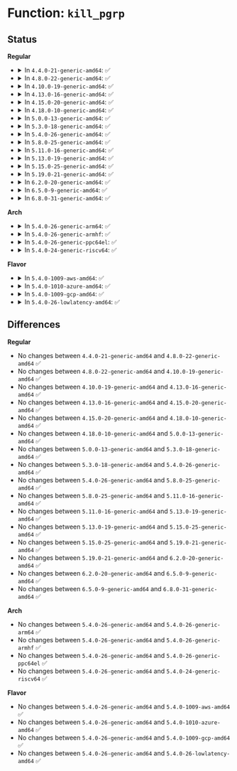 # Function: <code>kill_pgrp</code>

## Status
<b>Regular</b>
<ul>
<li>
<details>
<summary>In <code>4.4.0-21-generic-amd64</code>: ✅</summary>

```c
int kill_pgrp(struct pid * pid, int sig, int priv)
```

```json
{
  "name": "kill_pgrp",
  "collision_type": "Unique Global",
  "inline_type": "No",
  "funcs": [
    {
      "addr": 18446744071579432992,
      "name": "kill_pgrp",
      "external": true,
      "loc": "kernel/signal.c:1459",
      "file": "kernel/signal.c",
      "inline": "seen, unknown",
      "caller_inline": [],
      "caller_func": [
        "drivers/tty/tty_io.c:tty_do_resize",
        "drivers/tty/tty_io.c:__tty_hangup",
        "drivers/tty/n_tty.c:__isig",
        "drivers/tty/pty.c:pty_resize",
        "drivers/tty/pty.c:pty_resize"
      ]
    }
  ],
  "symbols": [
    {
      "addr": 18446744071579432992,
      "name": "kill_pgrp",
      "section": ".text",
      "bind": "STB_GLOBAL",
      "size": 73
    }
  ]
}
```
</details>
</li>
<li>
<details>
<summary>In <code>4.8.0-22-generic-amd64</code>: ✅</summary>

```c
int kill_pgrp(struct pid * pid, int sig, int priv)
```

```json
{
  "name": "kill_pgrp",
  "collision_type": "Unique Global",
  "inline_type": "No",
  "funcs": [
    {
      "addr": 18446744071579445408,
      "name": "kill_pgrp",
      "external": true,
      "loc": "kernel/signal.c:1459",
      "file": "kernel/signal.c",
      "inline": "seen, unknown",
      "caller_inline": [],
      "caller_func": [
        "drivers/tty/tty_io.c:tty_do_resize",
        "drivers/tty/tty_io.c:__tty_hangup",
        "drivers/tty/n_tty.c:__isig",
        "drivers/tty/pty.c:pty_resize",
        "drivers/tty/pty.c:pty_resize"
      ]
    }
  ],
  "symbols": [
    {
      "addr": 18446744071579445408,
      "name": "kill_pgrp",
      "section": ".text",
      "bind": "STB_GLOBAL",
      "size": 73
    }
  ]
}
```
</details>
</li>
<li>
<details>
<summary>In <code>4.10.0-19-generic-amd64</code>: ✅</summary>

```c
int kill_pgrp(struct pid * pid, int sig, int priv)
```

```json
{
  "name": "kill_pgrp",
  "collision_type": "Unique Global",
  "inline_type": "No",
  "funcs": [
    {
      "addr": 18446744071579465776,
      "name": "kill_pgrp",
      "external": true,
      "loc": "kernel/signal.c:1465",
      "file": "kernel/signal.c",
      "inline": "seen, unknown",
      "caller_inline": [],
      "caller_func": [
        "drivers/tty/tty_io.c:tty_do_resize",
        "drivers/tty/tty_io.c:__tty_hangup",
        "drivers/tty/n_tty.c:__isig",
        "drivers/tty/pty.c:pty_resize",
        "drivers/tty/pty.c:pty_resize"
      ]
    }
  ],
  "symbols": [
    {
      "addr": 18446744071579465776,
      "name": "kill_pgrp",
      "section": ".text",
      "bind": "STB_GLOBAL",
      "size": 73
    }
  ]
}
```
</details>
</li>
<li>
<details>
<summary>In <code>4.13.0-16-generic-amd64</code>: ✅</summary>

```c
int kill_pgrp(struct pid * pid, int sig, int priv)
```

```json
{
  "name": "kill_pgrp",
  "collision_type": "Unique Global",
  "inline_type": "No",
  "funcs": [
    {
      "addr": 18446744071579454304,
      "name": "kill_pgrp",
      "external": true,
      "loc": "kernel/signal.c:1487",
      "file": "kernel/signal.c",
      "inline": "seen, unknown",
      "caller_inline": [],
      "caller_func": [
        "drivers/tty/tty_io.c:tty_do_resize",
        "drivers/tty/n_tty.c:__isig",
        "drivers/tty/tty_jobctrl.c:tty_signal_session_leader",
        "drivers/tty/pty.c:pty_resize",
        "drivers/tty/pty.c:pty_resize"
      ]
    }
  ],
  "symbols": [
    {
      "addr": 18446744071579454304,
      "name": "kill_pgrp",
      "section": ".text",
      "bind": "STB_GLOBAL",
      "size": 73
    }
  ]
}
```
</details>
</li>
<li>
<details>
<summary>In <code>4.15.0-20-generic-amd64</code>: ✅</summary>

```c
int kill_pgrp(struct pid * pid, int sig, int priv)
```

```json
{
  "name": "kill_pgrp",
  "collision_type": "Unique Global",
  "inline_type": "No",
  "funcs": [
    {
      "addr": 18446744071579482624,
      "name": "kill_pgrp",
      "external": true,
      "loc": "kernel/signal.c:1488",
      "file": "kernel/signal.c",
      "inline": "seen, unknown",
      "caller_inline": [],
      "caller_func": [
        "drivers/tty/tty_io.c:tty_do_resize",
        "drivers/tty/n_tty.c:__isig",
        "drivers/tty/tty_jobctrl.c:tty_signal_session_leader",
        "drivers/tty/pty.c:pty_resize",
        "drivers/tty/pty.c:pty_resize"
      ]
    }
  ],
  "symbols": [
    {
      "addr": 18446744071579482624,
      "name": "kill_pgrp",
      "section": ".text",
      "bind": "STB_GLOBAL",
      "size": 73
    }
  ]
}
```
</details>
</li>
<li>
<details>
<summary>In <code>4.18.0-10-generic-amd64</code>: ✅</summary>

```c
int kill_pgrp(struct pid * pid, int sig, int priv)
```

```json
{
  "name": "kill_pgrp",
  "collision_type": "Unique Global",
  "inline_type": "No",
  "funcs": [
    {
      "addr": 18446744071579499104,
      "name": "kill_pgrp",
      "external": true,
      "loc": "kernel/signal.c:1605",
      "file": "kernel/signal.c",
      "inline": "seen, unknown",
      "caller_inline": [],
      "caller_func": [
        "drivers/tty/tty_io.c:tty_do_resize",
        "drivers/tty/n_tty.c:__isig",
        "drivers/tty/tty_jobctrl.c:tty_signal_session_leader",
        "drivers/tty/pty.c:pty_resize",
        "drivers/tty/pty.c:pty_resize"
      ]
    }
  ],
  "symbols": [
    {
      "addr": 18446744071579499104,
      "name": "kill_pgrp",
      "section": ".text",
      "bind": "STB_GLOBAL",
      "size": 73
    }
  ]
}
```
</details>
</li>
<li>
<details>
<summary>In <code>5.0.0-13-generic-amd64</code>: ✅</summary>

```c
int kill_pgrp(struct pid * pid, int sig, int priv)
```

```json
{
  "name": "kill_pgrp",
  "collision_type": "Unique Global",
  "inline_type": "No",
  "funcs": [
    {
      "addr": 18446744071579532560,
      "name": "kill_pgrp",
      "external": true,
      "loc": "kernel/signal.c:1691",
      "file": "kernel/signal.c",
      "inline": "seen, unknown",
      "caller_inline": [],
      "caller_func": [
        "drivers/tty/tty_io.c:tty_do_resize",
        "drivers/tty/n_tty.c:__isig",
        "drivers/tty/tty_jobctrl.c:tty_signal_session_leader",
        "drivers/tty/pty.c:pty_resize",
        "drivers/tty/pty.c:pty_resize"
      ]
    }
  ],
  "symbols": [
    {
      "addr": 18446744071579532560,
      "name": "kill_pgrp",
      "section": ".text",
      "bind": "STB_GLOBAL",
      "size": 73
    }
  ]
}
```
</details>
</li>
<li>
<details>
<summary>In <code>5.3.0-18-generic-amd64</code>: ✅</summary>

```c
int kill_pgrp(struct pid * pid, int sig, int priv)
```

```json
{
  "name": "kill_pgrp",
  "collision_type": "Unique Global",
  "inline_type": "No",
  "funcs": [
    {
      "addr": 18446744071579555968,
      "name": "kill_pgrp",
      "external": true,
      "loc": "kernel/signal.c:1779",
      "file": "kernel/signal.c",
      "inline": "seen, unknown",
      "caller_inline": [],
      "caller_func": [
        "drivers/tty/tty_io.c:tty_do_resize",
        "drivers/tty/n_tty.c:__isig",
        "drivers/tty/tty_jobctrl.c:tty_signal_session_leader",
        "drivers/tty/pty.c:pty_resize",
        "drivers/tty/pty.c:pty_resize"
      ]
    }
  ],
  "symbols": [
    {
      "addr": 18446744071579555968,
      "name": "kill_pgrp",
      "section": ".text",
      "bind": "STB_GLOBAL",
      "size": 73
    }
  ]
}
```
</details>
</li>
<li>
<details>
<summary>In <code>5.4.0-26-generic-amd64</code>: ✅</summary>

```c
int kill_pgrp(struct pid * pid, int sig, int priv)
```

```json
{
  "name": "kill_pgrp",
  "collision_type": "Unique Global",
  "inline_type": "No",
  "funcs": [
    {
      "addr": 18446744071579582112,
      "name": "kill_pgrp",
      "external": true,
      "loc": "kernel/signal.c:1784",
      "file": "kernel/signal.c",
      "inline": "seen, unknown",
      "caller_inline": [],
      "caller_func": [
        "drivers/tty/tty_io.c:tty_do_resize",
        "drivers/tty/n_tty.c:__isig",
        "drivers/tty/tty_jobctrl.c:tty_signal_session_leader",
        "drivers/tty/pty.c:pty_resize",
        "drivers/tty/pty.c:pty_resize"
      ]
    }
  ],
  "symbols": [
    {
      "addr": 18446744071579582112,
      "name": "kill_pgrp",
      "section": ".text",
      "bind": "STB_GLOBAL",
      "size": 73
    }
  ]
}
```
</details>
</li>
<li>
<details>
<summary>In <code>5.8.0-25-generic-amd64</code>: ✅</summary>

```c
int kill_pgrp(struct pid * pid, int sig, int priv)
```

```json
{
  "name": "kill_pgrp",
  "collision_type": "Unique Global",
  "inline_type": "No",
  "funcs": [
    {
      "addr": 18446744071579619360,
      "name": "kill_pgrp",
      "external": true,
      "loc": "kernel/signal.c:1780",
      "file": "kernel/signal.c",
      "inline": "seen, unknown",
      "caller_inline": [],
      "caller_func": [
        "drivers/tty/tty_io.c:tty_do_resize",
        "drivers/tty/n_tty.c:isig",
        "drivers/tty/n_tty.c:isig",
        "drivers/tty/tty_jobctrl.c:tty_signal_session_leader",
        "drivers/tty/pty.c:pty_resize",
        "drivers/tty/pty.c:pty_resize",
        "drivers/tty/pty.c:pty_signal"
      ]
    }
  ],
  "symbols": [
    {
      "addr": 18446744071579619360,
      "name": "kill_pgrp",
      "section": ".text",
      "bind": "STB_GLOBAL",
      "size": 73
    }
  ]
}
```
</details>
</li>
<li>
<details>
<summary>In <code>5.11.0-16-generic-amd64</code>: ✅</summary>

```c
int kill_pgrp(struct pid * pid, int sig, int priv)
```

```json
{
  "name": "kill_pgrp",
  "collision_type": "Unique Global",
  "inline_type": "No",
  "funcs": [
    {
      "addr": 18446744071579599696,
      "name": "kill_pgrp",
      "external": true,
      "loc": "kernel/signal.c:1781",
      "file": "kernel/signal.c",
      "inline": "seen, unknown",
      "caller_inline": [],
      "caller_func": [
        "drivers/tty/tty_io.c:tty_do_resize",
        "drivers/tty/n_tty.c:isig",
        "drivers/tty/n_tty.c:isig",
        "drivers/tty/tty_jobctrl.c:tty_signal_session_leader",
        "drivers/tty/pty.c:pty_resize",
        "drivers/tty/pty.c:pty_resize",
        "drivers/tty/pty.c:pty_signal"
      ]
    }
  ],
  "symbols": [
    {
      "addr": 18446744071579599696,
      "name": "kill_pgrp",
      "section": ".text",
      "bind": "STB_GLOBAL",
      "size": 73
    }
  ]
}
```
</details>
</li>
<li>
<details>
<summary>In <code>5.13.0-19-generic-amd64</code>: ✅</summary>

```c
int kill_pgrp(struct pid * pid, int sig, int priv)
```

```json
{
  "name": "kill_pgrp",
  "collision_type": "Unique Global",
  "inline_type": "No",
  "funcs": [
    {
      "addr": 18446744071579605200,
      "name": "kill_pgrp",
      "external": true,
      "loc": "kernel/signal.c:1798",
      "file": "kernel/signal.c",
      "inline": "seen, unknown",
      "caller_inline": [],
      "caller_func": [
        "drivers/tty/tty_io.c:tty_do_resize",
        "drivers/tty/n_tty.c:isig",
        "drivers/tty/n_tty.c:isig",
        "drivers/tty/tty_jobctrl.c:tty_signal_session_leader",
        "drivers/tty/pty.c:pty_resize",
        "drivers/tty/pty.c:pty_resize",
        "drivers/tty/pty.c:pty_signal"
      ]
    }
  ],
  "symbols": [
    {
      "addr": 18446744071579605200,
      "name": "kill_pgrp",
      "section": ".text",
      "bind": "STB_GLOBAL",
      "size": 73
    }
  ]
}
```
</details>
</li>
<li>
<details>
<summary>In <code>5.15.0-25-generic-amd64</code>: ✅</summary>

```c
int kill_pgrp(struct pid * pid, int sig, int priv)
```

```json
{
  "name": "kill_pgrp",
  "collision_type": "Unique Global",
  "inline_type": "No",
  "funcs": [
    {
      "addr": 18446744071579680480,
      "name": "kill_pgrp",
      "external": true,
      "loc": "kernel/signal.c:1890",
      "file": "kernel/signal.c",
      "inline": "seen, unknown",
      "caller_inline": [],
      "caller_func": [
        "drivers/tty/tty_io.c:tty_do_resize",
        "drivers/tty/n_tty.c:isig",
        "drivers/tty/n_tty.c:isig",
        "drivers/tty/tty_jobctrl.c:tty_signal_session_leader",
        "drivers/tty/pty.c:pty_resize",
        "drivers/tty/pty.c:pty_resize",
        "drivers/tty/pty.c:pty_signal"
      ]
    }
  ],
  "symbols": [
    {
      "addr": 18446744071579680480,
      "name": "kill_pgrp",
      "section": ".text",
      "bind": "STB_GLOBAL",
      "size": 73
    }
  ]
}
```
</details>
</li>
<li>
<details>
<summary>In <code>5.19.0-21-generic-amd64</code>: ✅</summary>

```c
int kill_pgrp(struct pid * pid, int sig, int priv)
```

```json
{
  "name": "kill_pgrp",
  "collision_type": "Unique Global",
  "inline_type": "No",
  "funcs": [
    {
      "addr": 18446744071579774912,
      "name": "kill_pgrp",
      "external": true,
      "loc": "kernel/signal.c:1903",
      "file": "kernel/signal.c",
      "inline": "seen, unknown",
      "caller_inline": [],
      "caller_func": [
        "drivers/tty/tty_io.c:tty_do_resize",
        "drivers/tty/n_tty.c:isig",
        "drivers/tty/n_tty.c:isig",
        "drivers/tty/tty_jobctrl.c:tty_signal_session_leader",
        "drivers/tty/pty.c:pty_resize",
        "drivers/tty/pty.c:pty_resize",
        "drivers/tty/pty.c:pty_signal"
      ]
    }
  ],
  "symbols": [
    {
      "addr": 18446744071579774912,
      "name": "kill_pgrp",
      "section": ".text",
      "bind": "STB_GLOBAL",
      "size": 86
    }
  ]
}
```
</details>
</li>
<li>
<details>
<summary>In <code>6.2.0-20-generic-amd64</code>: ✅</summary>

```c
int kill_pgrp(struct pid * pid, int sig, int priv)
```

```json
{
  "name": "kill_pgrp",
  "collision_type": "Unique Global",
  "inline_type": "No",
  "funcs": [
    {
      "addr": 18446744071579907264,
      "name": "kill_pgrp",
      "external": true,
      "loc": "kernel/signal.c:1904",
      "file": "kernel/signal.c",
      "inline": "seen, unknown",
      "caller_inline": [],
      "caller_func": [
        "drivers/tty/tty_io.c:tty_do_resize",
        "drivers/tty/n_tty.c:isig",
        "drivers/tty/n_tty.c:isig",
        "drivers/tty/tty_jobctrl.c:tty_signal_session_leader",
        "drivers/tty/pty.c:pty_resize",
        "drivers/tty/pty.c:pty_resize",
        "drivers/tty/pty.c:pty_signal"
      ]
    }
  ],
  "symbols": [
    {
      "addr": 18446744071579907264,
      "name": "kill_pgrp",
      "section": ".text",
      "bind": "STB_GLOBAL",
      "size": 86
    }
  ]
}
```
</details>
</li>
<li>
<details>
<summary>In <code>6.5.0-9-generic-amd64</code>: ✅</summary>

```c
int kill_pgrp(struct pid * pid, int sig, int priv)
```

```json
{
  "name": "kill_pgrp",
  "collision_type": "Unique Global",
  "inline_type": "No",
  "funcs": [
    {
      "addr": 18446744071579956992,
      "name": "kill_pgrp",
      "external": true,
      "loc": "kernel/signal.c:1910",
      "file": "kernel/signal.c",
      "inline": "seen, unknown",
      "caller_inline": [],
      "caller_func": [
        "drivers/tty/tty_io.c:tty_do_resize",
        "drivers/tty/n_tty.c:isig",
        "drivers/tty/n_tty.c:isig",
        "drivers/tty/tty_jobctrl.c:tty_signal_session_leader",
        "drivers/tty/pty.c:pty_resize",
        "drivers/tty/pty.c:pty_resize",
        "drivers/tty/pty.c:pty_signal"
      ]
    }
  ],
  "symbols": [
    {
      "addr": 18446744071579956992,
      "name": "kill_pgrp",
      "section": ".text",
      "bind": "STB_GLOBAL",
      "size": 86
    }
  ]
}
```
</details>
</li>
<li>
<details>
<summary>In <code>6.8.0-31-generic-amd64</code>: ✅</summary>

```c
int kill_pgrp(struct pid * pid, int sig, int priv)
```

```json
{
  "name": "kill_pgrp",
  "collision_type": "Unique Global",
  "inline_type": "No",
  "funcs": [
    {
      "addr": 18446744071579996272,
      "name": "kill_pgrp",
      "external": true,
      "loc": "kernel/signal.c:1901",
      "file": "kernel/signal.c",
      "inline": "seen, unknown",
      "caller_inline": [],
      "caller_func": [
        "drivers/tty/tty_io.c:tty_do_resize",
        "drivers/tty/n_tty.c:isig",
        "drivers/tty/n_tty.c:isig",
        "drivers/tty/tty_jobctrl.c:tty_signal_session_leader",
        "drivers/tty/pty.c:pty_resize",
        "drivers/tty/pty.c:pty_resize",
        "drivers/tty/pty.c:pty_signal"
      ]
    }
  ],
  "symbols": [
    {
      "addr": 18446744071579996272,
      "name": "kill_pgrp",
      "section": ".text",
      "bind": "STB_GLOBAL",
      "size": 86
    }
  ]
}
```
</details>
</li>
</ul>
<b>Arch</b>
<ul>
<li>
<details>
<summary>In <code>5.4.0-26-generic-arm64</code>: ✅</summary>

```c
int kill_pgrp(struct pid * pid, int sig, int priv)
```

```json
{
  "name": "kill_pgrp",
  "collision_type": "Unique Global",
  "inline_type": "No",
  "funcs": [
    {
      "addr": 18446603336490745584,
      "name": "kill_pgrp",
      "external": true,
      "loc": "kernel/signal.c:1784",
      "file": "kernel/signal.c",
      "inline": "seen, unknown",
      "caller_inline": [],
      "caller_func": [
        "drivers/tty/tty_io.c:tty_do_resize",
        "drivers/tty/n_tty.c:__isig",
        "drivers/tty/tty_jobctrl.c:tty_signal_session_leader",
        "drivers/tty/pty.c:pty_resize",
        "drivers/tty/pty.c:pty_resize"
      ]
    }
  ],
  "symbols": [
    {
      "addr": 18446603336490745584,
      "name": "kill_pgrp",
      "section": ".text",
      "bind": "STB_GLOBAL",
      "size": 196
    }
  ]
}
```
</details>
</li>
<li>
<details>
<summary>In <code>5.4.0-26-generic-armhf</code>: ✅</summary>

```c
int kill_pgrp(struct pid * pid, int sig, int priv)
```

```json
{
  "name": "kill_pgrp",
  "collision_type": "Unique Global",
  "inline_type": "No",
  "funcs": [
    {
      "addr": 3224796336,
      "name": "kill_pgrp",
      "external": true,
      "loc": "kernel/signal.c:1784",
      "file": "kernel/signal.c",
      "inline": "seen, unknown",
      "caller_inline": [],
      "caller_func": [
        "drivers/tty/tty_io.c:tty_do_resize",
        "drivers/tty/n_tty.c:__isig",
        "drivers/tty/tty_jobctrl.c:tty_signal_session_leader",
        "drivers/tty/pty.c:pty_resize",
        "drivers/tty/pty.c:pty_resize",
        "drivers/tty/pty.c:pty_signal"
      ]
    }
  ],
  "symbols": [
    {
      "addr": 3224796336,
      "name": "kill_pgrp",
      "section": ".text",
      "bind": "STB_GLOBAL",
      "size": 116
    }
  ]
}
```
</details>
</li>
<li>
<details>
<summary>In <code>5.4.0-26-generic-ppc64el</code>: ✅</summary>

```c
int kill_pgrp(struct pid * pid, int sig, int priv)
```

```json
{
  "name": "kill_pgrp",
  "collision_type": "Unique Global",
  "inline_type": "No",
  "funcs": [
    {
      "addr": 13835058055283570240,
      "name": "kill_pgrp",
      "external": true,
      "loc": "kernel/signal.c:1784",
      "file": "kernel/signal.c",
      "inline": "seen, unknown",
      "caller_inline": [],
      "caller_func": [
        "drivers/tty/tty_io.c:tty_do_resize",
        "drivers/tty/n_tty.c:__isig",
        "drivers/tty/tty_jobctrl.c:tty_signal_session_leader",
        "drivers/tty/pty.c:pty_resize",
        "drivers/tty/pty.c:pty_resize",
        "drivers/tty/pty.c:pty_signal"
      ]
    }
  ],
  "symbols": [
    {
      "addr": 13835058055283570240,
      "name": "kill_pgrp",
      "section": ".text",
      "bind": "STB_GLOBAL",
      "size": 144
    }
  ]
}
```
</details>
</li>
<li>
<details>
<summary>In <code>5.4.0-24-generic-riscv64</code>: ✅</summary>

```c
int kill_pgrp(struct pid * pid, int sig, int priv)
```

```json
{
  "name": "kill_pgrp",
  "collision_type": "Unique Global",
  "inline_type": "No",
  "funcs": [
    {
      "addr": 18446743936271450628,
      "name": "kill_pgrp",
      "external": true,
      "loc": "kernel/signal.c:1784",
      "file": "kernel/signal.c",
      "inline": "seen, unknown",
      "caller_inline": [],
      "caller_func": [
        "drivers/tty/tty_io.c:tty_do_resize",
        "drivers/tty/n_tty.c:__isig",
        "drivers/tty/tty_jobctrl.c:tty_signal_session_leader",
        "drivers/tty/pty.c:pty_resize",
        "drivers/tty/pty.c:pty_resize",
        "drivers/tty/pty.c:pty_signal"
      ]
    }
  ],
  "symbols": [
    {
      "addr": 18446743936271450628,
      "name": "kill_pgrp",
      "section": ".text",
      "bind": "STB_GLOBAL",
      "size": 94
    }
  ]
}
```
</details>
</li>
</ul>
<b>Flavor</b>
<ul>
<li>
<details>
<summary>In <code>5.4.0-1009-aws-amd64</code>: ✅</summary>

```c
int kill_pgrp(struct pid * pid, int sig, int priv)
```

```json
{
  "name": "kill_pgrp",
  "collision_type": "Unique Global",
  "inline_type": "No",
  "funcs": [
    {
      "addr": 18446744071579558416,
      "name": "kill_pgrp",
      "external": true,
      "loc": "kernel/signal.c:1784",
      "file": "kernel/signal.c",
      "inline": "seen, unknown",
      "caller_inline": [],
      "caller_func": [
        "drivers/tty/tty_io.c:tty_do_resize",
        "drivers/tty/n_tty.c:__isig",
        "drivers/tty/tty_jobctrl.c:tty_signal_session_leader",
        "drivers/tty/pty.c:pty_resize",
        "drivers/tty/pty.c:pty_resize"
      ]
    }
  ],
  "symbols": [
    {
      "addr": 18446744071579558416,
      "name": "kill_pgrp",
      "section": ".text",
      "bind": "STB_GLOBAL",
      "size": 73
    }
  ]
}
```
</details>
</li>
<li>
<details>
<summary>In <code>5.4.0-1010-azure-amd64</code>: ✅</summary>

```c
int kill_pgrp(struct pid * pid, int sig, int priv)
```

```json
{
  "name": "kill_pgrp",
  "collision_type": "Unique Global",
  "inline_type": "No",
  "funcs": [
    {
      "addr": 18446744071579487072,
      "name": "kill_pgrp",
      "external": true,
      "loc": "kernel/signal.c:1784",
      "file": "kernel/signal.c",
      "inline": "seen, unknown",
      "caller_inline": [],
      "caller_func": [
        "drivers/tty/tty_io.c:tty_do_resize",
        "drivers/tty/n_tty.c:__isig",
        "drivers/tty/tty_jobctrl.c:tty_signal_session_leader",
        "drivers/tty/pty.c:pty_resize",
        "drivers/tty/pty.c:pty_resize"
      ]
    }
  ],
  "symbols": [
    {
      "addr": 18446744071579487072,
      "name": "kill_pgrp",
      "section": ".text",
      "bind": "STB_GLOBAL",
      "size": 73
    }
  ]
}
```
</details>
</li>
<li>
<details>
<summary>In <code>5.4.0-1009-gcp-amd64</code>: ✅</summary>

```c
int kill_pgrp(struct pid * pid, int sig, int priv)
```

```json
{
  "name": "kill_pgrp",
  "collision_type": "Unique Global",
  "inline_type": "No",
  "funcs": [
    {
      "addr": 18446744071579555696,
      "name": "kill_pgrp",
      "external": true,
      "loc": "kernel/signal.c:1784",
      "file": "kernel/signal.c",
      "inline": "seen, unknown",
      "caller_inline": [],
      "caller_func": [
        "drivers/tty/tty_io.c:tty_do_resize",
        "drivers/tty/n_tty.c:__isig",
        "drivers/tty/tty_jobctrl.c:tty_signal_session_leader",
        "drivers/tty/pty.c:pty_resize",
        "drivers/tty/pty.c:pty_resize"
      ]
    }
  ],
  "symbols": [
    {
      "addr": 18446744071579555696,
      "name": "kill_pgrp",
      "section": ".text",
      "bind": "STB_GLOBAL",
      "size": 73
    }
  ]
}
```
</details>
</li>
<li>
<details>
<summary>In <code>5.4.0-26-lowlatency-amd64</code>: ✅</summary>

```c
int kill_pgrp(struct pid * pid, int sig, int priv)
```

```json
{
  "name": "kill_pgrp",
  "collision_type": "Unique Global",
  "inline_type": "No",
  "funcs": [
    {
      "addr": 18446744071579588992,
      "name": "kill_pgrp",
      "external": true,
      "loc": "kernel/signal.c:1784",
      "file": "kernel/signal.c",
      "inline": "seen, unknown",
      "caller_inline": [],
      "caller_func": [
        "drivers/tty/tty_io.c:tty_do_resize",
        "drivers/tty/n_tty.c:__isig",
        "drivers/tty/tty_jobctrl.c:tty_signal_session_leader",
        "drivers/tty/pty.c:pty_resize",
        "drivers/tty/pty.c:pty_resize"
      ]
    }
  ],
  "symbols": [
    {
      "addr": 18446744071579588992,
      "name": "kill_pgrp",
      "section": ".text",
      "bind": "STB_GLOBAL",
      "size": 78
    }
  ]
}
```
</details>
</li>
</ul>

## Differences
<b>Regular</b>
<ul>
<li>
No changes between <code>4.4.0-21-generic-amd64</code> and <code>4.8.0-22-generic-amd64</code> ✅
</li>
<li>
No changes between <code>4.8.0-22-generic-amd64</code> and <code>4.10.0-19-generic-amd64</code> ✅
</li>
<li>
No changes between <code>4.10.0-19-generic-amd64</code> and <code>4.13.0-16-generic-amd64</code> ✅
</li>
<li>
No changes between <code>4.13.0-16-generic-amd64</code> and <code>4.15.0-20-generic-amd64</code> ✅
</li>
<li>
No changes between <code>4.15.0-20-generic-amd64</code> and <code>4.18.0-10-generic-amd64</code> ✅
</li>
<li>
No changes between <code>4.18.0-10-generic-amd64</code> and <code>5.0.0-13-generic-amd64</code> ✅
</li>
<li>
No changes between <code>5.0.0-13-generic-amd64</code> and <code>5.3.0-18-generic-amd64</code> ✅
</li>
<li>
No changes between <code>5.3.0-18-generic-amd64</code> and <code>5.4.0-26-generic-amd64</code> ✅
</li>
<li>
No changes between <code>5.4.0-26-generic-amd64</code> and <code>5.8.0-25-generic-amd64</code> ✅
</li>
<li>
No changes between <code>5.8.0-25-generic-amd64</code> and <code>5.11.0-16-generic-amd64</code> ✅
</li>
<li>
No changes between <code>5.11.0-16-generic-amd64</code> and <code>5.13.0-19-generic-amd64</code> ✅
</li>
<li>
No changes between <code>5.13.0-19-generic-amd64</code> and <code>5.15.0-25-generic-amd64</code> ✅
</li>
<li>
No changes between <code>5.15.0-25-generic-amd64</code> and <code>5.19.0-21-generic-amd64</code> ✅
</li>
<li>
No changes between <code>5.19.0-21-generic-amd64</code> and <code>6.2.0-20-generic-amd64</code> ✅
</li>
<li>
No changes between <code>6.2.0-20-generic-amd64</code> and <code>6.5.0-9-generic-amd64</code> ✅
</li>
<li>
No changes between <code>6.5.0-9-generic-amd64</code> and <code>6.8.0-31-generic-amd64</code> ✅
</li>
</ul>
<b>Arch</b>
<ul>
<li>
No changes between <code>5.4.0-26-generic-amd64</code> and <code>5.4.0-26-generic-arm64</code> ✅
</li>
<li>
No changes between <code>5.4.0-26-generic-amd64</code> and <code>5.4.0-26-generic-armhf</code> ✅
</li>
<li>
No changes between <code>5.4.0-26-generic-amd64</code> and <code>5.4.0-26-generic-ppc64el</code> ✅
</li>
<li>
No changes between <code>5.4.0-26-generic-amd64</code> and <code>5.4.0-24-generic-riscv64</code> ✅
</li>
</ul>
<b>Flavor</b>
<ul>
<li>
No changes between <code>5.4.0-26-generic-amd64</code> and <code>5.4.0-1009-aws-amd64</code> ✅
</li>
<li>
No changes between <code>5.4.0-26-generic-amd64</code> and <code>5.4.0-1010-azure-amd64</code> ✅
</li>
<li>
No changes between <code>5.4.0-26-generic-amd64</code> and <code>5.4.0-1009-gcp-amd64</code> ✅
</li>
<li>
No changes between <code>5.4.0-26-generic-amd64</code> and <code>5.4.0-26-lowlatency-amd64</code> ✅
</li>
</ul>
